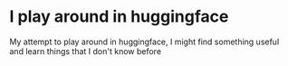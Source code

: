 # I play around in huggingface
My attempt to play around in huggingface, I might find something useful and learn things that I don't know before
